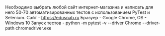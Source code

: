 Необходимо выбрать любой сайт интернет-магазина и написать для него 50-70 автоматизированных тестов с использованием PyTest и Selenium.
Сайт - https://edusnab.ru
Бразуер - Google Chrome, OS - Windows 10
Запуск тестов - python -m pytest -v --driver Chrome --driver-path chromedriver.exe
